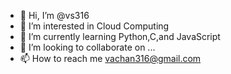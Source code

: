 - 👋 Hi, I’m @vs316
- 👀 I’m interested in Cloud Computing
- 🌱 I’m currently learning Python,C,and JavaScript
- 💞️ I’m looking to collaborate on ...
- 📫 How to reach me vachan316@gmail.com

<!---
vs316/vs316 is a ✨ special ✨ repository because its `README.md` (this file) appears on your GitHub profile.
You can click the Preview link to take a look at your changes.
--->

